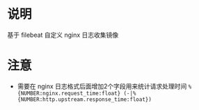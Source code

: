 # 说明
  基于 filebeat 自定义 nginx 日志收集镜像
# 注意
- 需要在 nginx 日志格式后面增加2个字段用来统计请求处理时间 `%{NUMBER:nginx.request_time:float} (-|%{NUMBER:http.upstream.response_time:float})`
